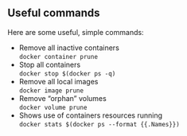 ## Useful commands

Here are some useful, simple commands:

-   Remove all inactive containers  
`docker container prune`
-   Stop all containers  
`docker stop $(docker ps -q)`
-   Remove all local images  
`docker image prune`
-   Remove “orphan” volumes  
`docker volume prune`
-   Shows use of containers resources running  
`docker stats $(docker ps --format {{.Names}})`
